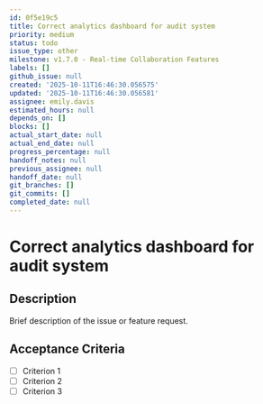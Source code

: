 ```yaml
---
id: 0f5e19c5
title: Correct analytics dashboard for audit system
priority: medium
status: todo
issue_type: other
milestone: v1.7.0 - Real-time Collaboration Features
labels: []
github_issue: null
created: '2025-10-11T16:46:30.056575'
updated: '2025-10-11T16:46:30.056581'
assignee: emily.davis
estimated_hours: null
depends_on: []
blocks: []
actual_start_date: null
actual_end_date: null
progress_percentage: null
handoff_notes: null
previous_assignee: null
handoff_date: null
git_branches: []
git_commits: []
completed_date: null
---
```


# Correct analytics dashboard for audit system

## Description

Brief description of the issue or feature request.

## Acceptance Criteria

- [ ] Criterion 1
- [ ] Criterion 2
- [ ] Criterion 3
